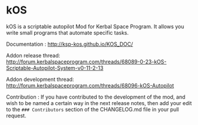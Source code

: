kOS
======

kOS is a scriptable autopilot Mod for Kerbal Space Program. It allows you write small programs that automate specific tasks. 

Documentation : http://ksp-kos.github.io/KOS_DOC/

Addon release thread: http://forum.kerbalspaceprogram.com/threads/68089-0-23-kOS-Scriptable-Autopilot-System-v0-11-2-13

Addon development thread: http://forum.kerbalspaceprogram.com/threads/68096-kOS-Autopilot

Contribution : If you have contributed to the development of the mod, and wish to be named a certain way in the next release notes, then add your edit to the ``### Contributors`` section of the CHANGELOG.md file in your pull request.
